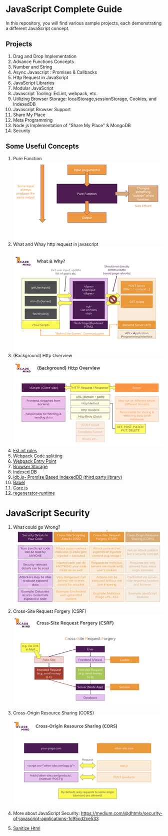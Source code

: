 # JavaScript Complete Guide
In this repository, you will find various sample projects, each demonstrating a different JavaScript concept.

## Projects
1. Drag and Drop Implementation
2. Advance Functions Concepts
3. Number and String
4. Async Javascript : Promises & Callbacks
5. Http Request in JavaScript
6. JavaScript Libraries
7. Modular JavaScript
8. Javascript Tooling: EsLint, webpack, etc.
9. Utilizing Browser Storage: localStorage,sessionStorage, Cookies, and IndexedDB
10. Javascript Browser Support
11. Share My Place 
12. Meta Programming
13. Node js Implementation of "Share My Place" & MongoDB
14. Security


## Some Useful Concepts
1. Pure Function
![Pure Function](/uploads/pure-function.png)
2. What and Whay http request in javascript
![HTTP Request Behind the scene](/uploads/Screenshot%202024-03-09%20190250.png)
3. (Background) Http Overview
![Http Overview](/uploads/Screenshot%202024-03-09%20194850.png)
4. [EsLint rules](https://eslint.org/docs/latest/rules/)
5. [Webpack Code splitting](https://webpack.js.org/guides/code-splitting/)
6. [Webpack Entry Point](https://webpack.js.org/concepts/#entry)
7. [Browser Storage](https://medium.com/@lancelyao/browser-storage-local-storage-session-storage-cookie-indexeddb-and-websql-be6721ebe32a)
8. [Indexed DB](https://developer.mozilla.org/en-US/docs/Web/API/IndexedDB_API/Using_IndexedDB)
9. [idb.js- Promise Based IndexedDB (third party library)](https://github.com/jakearchibald/idb)
10. [Babel](https://github.com/babel/babel-loader)
11. [Core js](https://www.npmjs.com/package/core-js)
12. [regenerator-runtime](https://www.npmjs.com/package/regenerator-runtime)


# JavaScript Security
1. What could go Wrong?
   ![image](/uploads/what-could-go-wrong.png)

2. Cross-Site Request Forgery (CSRF)
   ![image](/uploads/csrf.png)

3. Cross-Origin Resource Sharing (CORS)
   ![image](/uploads/cors.png)

4. More about JavaScript Security: https://medium.com/@dhtmlx/security-of-javascript-applications-1c95cd2ce533
5. [Sanitize Html](https://www.npmjs.com/package/sanitize-html)